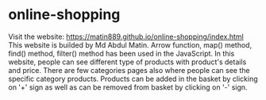 # online-shopping
Visit the website: https://matin889.github.io/online-shopping/index.html
This website is builded by Md Abdul Matin. 
Arrow function, map() method, find() method, filter() method has been used in the JavaScript.
In this website, people can see different type of products with product's details and price.
There are few categories pages also where people can see the specific category products.
Products can be added in the basket by clicking on '+' sign as well as can be removed from basket by clicking on '-' sign.
